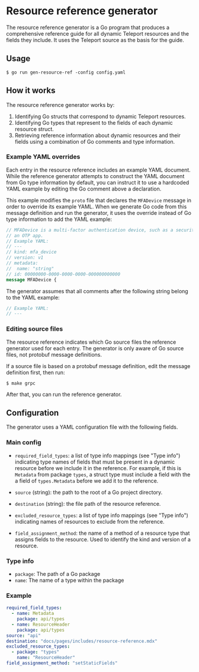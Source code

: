 # Resource reference generator

The resource reference generator is a Go program that produces a comprehensive
reference guide for all dynamic Teleport resources and the fields they include.
It uses the Teleport source as the basis for the guide. 

## Usage

```
$ go run gen-resource-ref -config config.yaml
```

## How it works

The resource reference generator works by:

1. Identifying Go structs that correspond to dynamic Teleport resources.
1. Identifying Go types that represent to the fields of each dynamic resource
   struct.
1. Retrieving reference information about dynamic resources and their fields
   using a combination of Go comments and type information.

### Example YAML overrides

Each entry in the resource reference includes an example YAML document. While
the reference generator attempts to construct the YAML document from Go type
information by default, you can instruct it to use a hardcoded YAML example by
editing the Go comment above a declaration. 

This example modifies the `proto` file that declares the `MFADevice` message in
order to override its example YAML. When we generate Go code from this message
definition and run the generator, it uses the override instead of Go type
information to add the YAML example:

```proto
// MFADevice is a multi-factor authentication device, such as a security key or
// an OTP app.
// Example YAML:
// ---
// kind: mfa_device
// version: v1
// metadata:
//  name: "string"
// id: 00000000-0000-0000-0000-000000000000
message MFADevice {
```

The generator assumes that all comments after the following string belong to the
YAML example:

```go
// Example YAML:
// ---
```

### Editing source files

The resource reference indicates which Go source files the reference generator
used for each entry. The generator is only aware of Go source files, not
protobuf message definitions.

If a source file is based on a protobuf message definition, edit the message
definition first, then run:

```
$ make grpc
```

After that, you can run the reference generator.

## Configuration

The generator uses a YAML configuration file with the following fields.

### Main config

- `required_field_types`: a list of type info mappings (see "Type info")
  indicating type names of fields that must be present in a dynamic resource
  before we include it in the reference. For example, if this is `Metadata` from
  package `types`, a struct type must include a field with the a field of
  `types.Metadata` before we add it to the reference.

- `source` (string): the path to the root of a Go project directory.

- `destination` (string): the file path of the resource reference.

- `excluded_resource_types`: a list of type info mappings (see "Type info")
  indicating names of resources to exclude from the reference. 

- `field_assignment_method`: the name of a method of a resource type that
  assigns fields to the resource. Used to identify the kind and version of a
  resource.

### Type info

- `package`: The path of a Go package
- `name`: The name of a type within the package

### Example

```yaml
required_field_types:
  - name: Metadata
    package: api/types
  - name: ResourceHeader
    package: api/types
source: "api"
destination: "docs/pages/includes/resource-reference.mdx"
excluded_resource_types:
  - package: "types"
    name: "ResourceHeader"
field_assignment_method: "setStaticFields"
```
